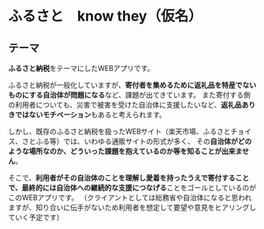 # ふるさと　know they（仮名）

## テーマ
**ふるさと納税**をテーマにしたWEBアプリです。

ふるさと納税が一般化していますが、**寄付者を集めるために返礼品を特産でないものにする自治体が問題になる**など、課題が出てきています。
また寄付する側の利用者についても、災害で被害を受けた自治体に支援したいなど、**返礼品ありきではないモチベーション**もあると考えられます。

しかし、既存のふるさと納税を扱ったWEBサイト（楽天市場、ふるさとチョイス、さとふる等）では、いわゆる通販サイトの形式が多く、
その**自治体がどのような場所なのか、どういった課題を抱えているのか等を知ることが出来ません**。

そこで、**利用者がその自治体のことを理解し愛着を持ったうえで寄付することで、最終的には自治体への継続的な支援につなげる**ことをゴールとしているのがこのWEBアプリです。
（クライアントとしては総務省や自治体になると思われますが、知り合いに伝手がないため利用者を想定して要望や意見をヒアリングしていく予定です）
